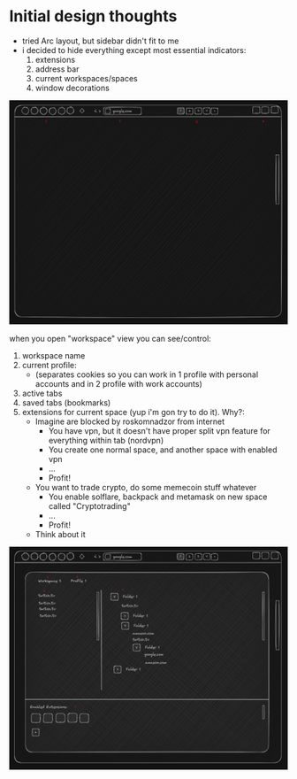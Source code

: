 # Initial design thoughts

- tried Arc layout, but sidebar didn't fit to me
- i decided to hide everything except most essential indicators:
  1. extensions
  2. address bar
  3. current workspaces/spaces
  4. window decorations

![Default view](./assets/001-01.png)

when you open "workspace" view you can see/control:
1. workspace name
2. current profile:
   - (separates cookies so you can work in 1 profile with personal accounts and in 2 profile with work accounts)
3. active tabs
4. saved tabs (bookmarks)
5. extensions for current space (yup i'm gon try to do it). Why?:
   - Imagine are blocked by roskomnadzor from internet
     - You have vpn, but it doesn't have proper split vpn feature for everything within tab (nordvpn)
     - You create one normal space, and another space with enabled vpn
     - ...
     - Profit!
   - You want to trade crypto, do some memecoin stuff whatever
     - You enable solflare, backpack and metamask on new space called "Cryptotrading"
     - ...
     - Profit!
   - Think about it

![Workspaces view](./assets/001-02.png)